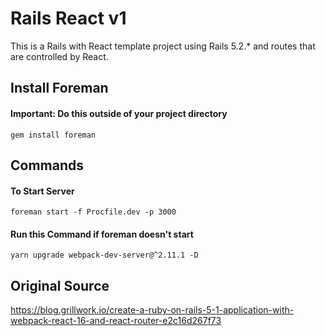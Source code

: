 # Rails React v1

This is a Rails with React template project using Rails 5.2.* and routes that are controlled by React.

## Install Foreman
#### Important:  Do this outside of your project directory

```
gem install foreman
```

## Commands
#### To Start Server 
```
foreman start -f Procfile.dev -p 3000
```

#### Run this Command if foreman doesn't start
```
yarn upgrade webpack-dev-server@^2.11.1 -D
```

## Original Source

https://blog.grillwork.io/create-a-ruby-on-rails-5-1-application-with-webpack-react-16-and-react-router-e2c16d267f73
